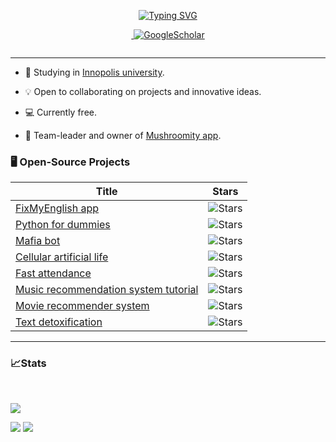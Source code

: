 <p align="center">
<a href="https://github.com/Zener085"><img src="https://readme-typing-svg.demolab.com?font=Lexend&weight=300&duration=3000&pause=100&color=28FFCA&center=true&vCenter=true&multiline=true&repeat=false&width=500&height=85&lines=Hello!+My+name+is+Zener;Student%7CData+Scientist%7CResearcher;AI%7CComputer+Vision%7CBots%7CSoftware+Design" alt="Typing SVG"/></a>
</p>
<p align="center">

[//]: # (<a href="https://Resume.pdf">)

[//]: # (    <img src="https://img.shields.io/badge/PDF-CV-red?style=flat-square&logo=adobe">)

[//]: # (</a>  )

<a href="mailto:timophydidenko@gmail.com">
    <img src="https://img.shields.io/badge/-Email-red?style=flat-square&logo=gmail&logoColor=white" alt="">
</a>
<a href='https://calendly.com/timofeymine/meeting' target="_blank">
    <img alt='GoogleScholar' src='https://img.shields.io/badge/Calendly-100000?style=flat&logo=calendly&logoColor=white&&color=0181FF'>
</a>
</p>
<p align="center">
<!-- <a href="https://github.com/Zener085">
    <img src="https://github-readme-stats.vercel.app/api?username=zener085&show_icons=true&count_private=true&show_icons=true&hide_border=true&hide_title=true&card_width=300px&hide_rank=true&bg_color=00000000&theme=dracula">
</a> -->
<a href="https://github.com/Zener085">
    <img src="https://github-stats-alpha.vercel.app/api?username=zener085&cc=22272e&tc=37BCF6&ic=fff&bc=0000" alt="">
</a>
</p>

---

* 📖 Studying in [Innopolis university](https://innopolis.university/en/).

* 💡 Open to collaborating on projects and innovative ideas.

* 💻 Currently free.

* 🍄 Team-leader and owner of [Mushroomity app](https://capstone.innopolis.university/docs/groups/mushroomity/).

### 🖥️ Open-Source Projects ###

| Title                                                                                                    | Stars                                                                                                                                         |
|----------------------------------------------------------------------------------------------------------|-----------------------------------------------------------------------------------------------------------------------------------------------|
| [FixMyEnglish app](https://github.com/InnoSWP/FixMyEnglish_Group1)                                       | <img alt="Stars" src="https://img.shields.io/github/stars/InnoSWP/FixMyEnglish_Group1?style=flat-square&labelColor=black"/>                   |
| [Python for dummies](https://github.com/Zeneriode/Python-for-dummies)                                    | <img alt="Stars" src="https://img.shields.io/github/stars/Zeneriode/Python-for-dummies?style=flat-square&labelColor=black"/>                  |
| [Mafia bot](https://github.com/Zener085/InnoMafiaBot)                                                    | <img alt="Stars" src="https://img.shields.io/github/stars/Zener085/InnoMafiaBot?style=flat-square&labelColor=black"/>                         |
| [Cellular artificial life](https://github.com/xFonzie/cellurar-artificial-life)                          | <img alt="Stars" src="https://img.shields.io/github/stars/xFonzie/cellurar-artificial-life?style=flat-square&labelColor=black"/>              |
| [Fast attendance](https://github.com/Zener085/fast-attendance)                                           | <img alt="Stars" src="https://img.shields.io/github/stars/Zener085/fast-attendance?style=flat-square&labelColor=black"/>                      |
| [Music recommendation system tutorial](https://github.com/Zener085/music-recommendation-system-tutorial) | <img alt="Stars" src="https://img.shields.io/github/stars/Zener085/music-recommendation-system-tutorial?style=flat-square&labelColor=black"/> |
| [Movie recommender system](https://github.com/Zener085/movie-recommender-system)                         | <img alt="Stars" src="https://img.shields.io/github/stars/Zener085/movie-recommender-system?style=flat-square&labelColor=black"/>             |
| [Text detoxification](https://github.com/Zener085/text-detoxification)                                   | <img alt="Stars" src="https://img.shields.io/github/stars/Zener085/text-detoxification?style=flat-square&labelColor=black"/>                  |

---

### 📈Stats ###

<br>

![](http://github-profile-summary-cards.vercel.app/api/cards/profile-details?username=zener085&theme=dracula)

![](http://github-profile-summary-cards.vercel.app/api/cards/repos-per-language?username=zener085&theme=dracula)
![](http://github-profile-summary-cards.vercel.app/api/cards/most-commit-language?username=zener085&theme=dracula)

<br>
